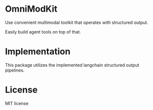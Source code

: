 # OmniModKit

Use convenient multimodal toolkit that operates with structured output.

Easily build agent tools on top of that.

# Implementation
This package utilizes the implemented langchain structured output pipelines.

# License
MIT license
